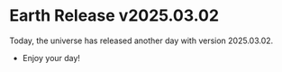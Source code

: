 # Earth Release v2025.03.02
Today, the universe has released another day with version 2025.03.02.
- Enjoy your day!
